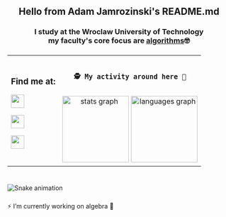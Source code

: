 

<h2 align="center">Hello from Adam Jamrozinski's README.md</h2>
<h3 align="center">I study at the Wroclaw University of Technology <br> my faculty's core focus are <ins>algorithms</ins>🤓</h3>


###

<table>
  <tr>
    <td>
      <h3>Find me at:</h3>
      <span>
        <p>
          <a href="mailto:adamjamrozinski02@gmail.com">
           <img src="https://img.shields.io/badge/Gmail-white?style=plastic&logo=gmail&logoColor=red&labelColor=white" height="30" />
          </a>
        </p>
        <p>
          <a href="https://www.linkedin.com/in/adam-jamrozi%C5%84ski-053600353/">
           <img src="https://custom-icon-badges.demolab.com/badge/LinkedIn-0A66C2?logo=linkedin-white&logoColor=fff?style=plastic" height="30"  />            
          </a>  
        </p>
        <p>
          <a href="https://leetcode.com/u/adam268/">
           <img src="https://img.shields.io/badge/LeetCode-gray?style=plastic&logo=leetcode" height="30"  />
          </a>  
        </p>
      </span>
    </td>
    <td align="center">
      <pre><h3>🕵️ My activity around here 👣</h3></pre>
      <div>
        <img src="https://github-readme-stats.vercel.app/api?username=adamjamro&hide_title=false&hide_rank=false&show_icons=true&include_all_commits=true&count_private=true&disable_animations=false&theme=dracula&locale=en&hide_border=false" height="150" alt="stats graph"  />
        <img src="https://github-readme-stats.vercel.app/api/top-langs?username=adamjamro&locale=en&hide_title=false&layout=compact&card_width=320&langs_count=5&theme=dracula&hide_border=false" height="150" alt="languages graph"  />
      </div>
    </td>
    
  </tr>
</table>

###

<br clear="both">
<img src="https://raw.githubusercontent.com/AdamJamro/AdamJamro/output/snake.svg" alt="Snake animation" />

###

⚡ I’m currently working on algebra 🤔
